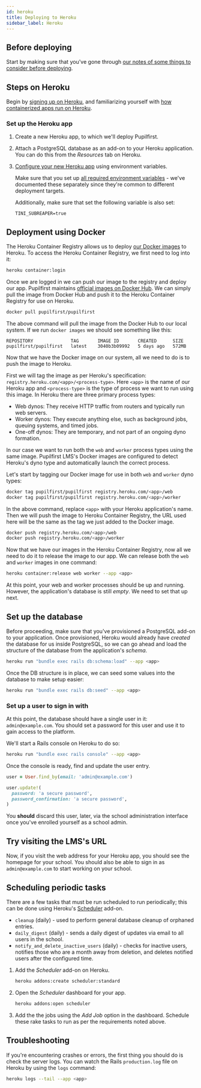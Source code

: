 ```yaml
---
id: heroku
title: Deploying to Heroku
sidebar_label: Heroku
---
```


## Before deploying

Start by making sure that you've gone through [our notes of some things to consider before deploying](before_deploying).

## Steps on Heroku

Begin by [signing up on Heroku](https://signup.heroku.com), and familiarizing yourself with [how containerized apps run on Heroku](https://devcenter.heroku.com/articles/container-registry-and-runtime).

### Set up the Heroku app

1. Create a new Heroku app, to which we'll deploy Pupilfirst.
2. Attach a PostgreSQL database as an add-on to your Heroku application. You can do this from the _Resources_ tab on Heroku.
3. [Configure your new Heroku app](https://devcenter.heroku.com/articles/config-vars) using environment variables.

   Make sure that you set up [all required environment variables](./configuration) - we've documented these separately since they're common to different deployment targets.

   Additionally, make sure that set the following variable is also set:

   ```
   TINI_SUBREAPER=true
   ```

## Deployment using Docker

The Heroku Container Registry allows us to deploy [our Docker images](./docker) to Heroku. To access the Heroku Container Registry, we first need to log into it:

```bash
heroku container:login
```

Once we are logged in we can push our image to the registry and deploy our app. Pupilfirst maintains [official images on Docker Hub](https://hub.docker.com/r/pupilfirst/pupilfirst). We can simply pull the image from Docker Hub and push it to the Heroku Container Registry for use on Heroku.

```bash
docker pull pupilfirst/pupilfirst
```

The above command will pull the image from the Docker Hub to our local system. If we run `docker images` we should see something like this:

```
REPOSITORY              TAG       IMAGE ID       CREATED      SIZE
pupilfirst/pupilfirst   latest    3040b3b09992   5 days ago   572MB
```

Now that we have the Docker image on our system, all we need to do is to push the image to Heroku.

First we will tag the image as per Heroku's specification: `registry.heroku.com/<app>/<process-type>`. Here `<app>` is the name of our Heroku app and `<process-type>` is the type of process we want to run using this image. In Heroku there are three primary process types:

- Web dynos: They receive HTTP traffic from routers and typically run web servers.
- Worker dynos: They execute anything else, such as background jobs, queuing systems, and timed jobs.
- One-off dynos: They are temporary, and not part of an ongoing dyno formation.

In our case we want to run both the `web` and `worker` process types using the same image. Pupilfirst LMS's Docker images are configured to detect Heroku's dyno type and automatically launch the correct process.

Let's start by tagging our Docker image for use in both `web` and `worker` dyno types:

```bash
docker tag pupilfirst/pupilfirst registry.heroku.com/<app>/web
docker tag pupilfirst/pupilfirst registry.heroku.com/<app>/worker
```

In the above command, replace `<app>` with your Heroku application's name. Then we will push the image to Heroku Container Registry, the URL used here will be the same as the tag we just added to the Docker image.

```bash
docker push registry.heroku.com/<app>/web
docker push registry.heroku.com/<app>/worker
```

Now that we have our images in the Heroku Container Registry, now all we need to do it to release the image to our app. We can release both the `web` and `worker` images in one command:

```bash
heroku container:release web worker --app <app>
```

At this point, your web and worker processes should be up and running. However, the application's database is still _empty_. We need to set that up next.

## Set up the database

Before proceeding, make sure that you've provisioned a PostgreSQL add-on to your application. Once provisioned, Heroku would already have _created_ the database for us inside PostgreSQL, so we can go ahead and load the structure of the database from the application's _schema_.

```bash
heroku run "bundle exec rails db:schema:load" --app <app>
```

Once the DB structure is in place, we can seed some values into the database to make setup easier:

```bash
heroku run "bundle exec rails db:seed" --app <app>
```

### Set up a user to sign in with

At this point, the database should have a single user in it: `admin@example.com`. You should set a password for this
user and use it to gain access to the platform.

We'll start a Rails console on Heroku to do so:

```bash
heroku run "bundle exec rails console" --app <app>
```

Once the console is ready, find and update the user entry.

```ruby
user = User.find_by(email: 'admin@example.com')

user.update!(
  password: 'a secure password',
  password_confirmation: 'a secure password',
)
```

You **should** discard this user, later, via the school administration interface once you've enrolled yourself as a school
admin.

## Try visiting the LMS's URL

Now, if you visit the web address for your Heroku app, you should see the homepage for your school. You should also be able to sign in as `admin@example.com` to start working on your school.

## Scheduling periodic tasks

There are a few tasks that must be run scheduled to run periodically; this can be done using Heroku's [Scheduler](https://devcenter.heroku.com/articles/scheduler) add-on.

- `cleanup` (daily) - used to perform general database cleanup of orphaned entries.
- `daily_digest` (daily) - sends a daily digest of updates via email to all users in the school.
- `notify_and_delete_inactive_users` (daily) - checks for inactive users, notifies those who are a month away from deletion, and deletes notified users after the configured time.

1. Add the _Scheduler_ add-on on Heroku.

   ```bash
   heroku addons:create scheduler:standard
   ```

2. Open the _Scheduler_ dashboard for your app.

   ```bash
   heroku addons:open scheduler
   ```

3. Add the the jobs using the _Add Job_ option in the dashboard. Schedule these rake tasks to run as per the requirements noted above.

## Troubleshooting

If you're encountering crashes or errors, the first thing you should do is check the server logs. You can watch the Rails `production.log` file on Heroku by using the `logs` command:

```bash
heroku logs --tail --app <app>
```
